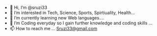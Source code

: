 - 👋 Hi, I’m @sruzi33
- 👀 I’m interested in Tech, Science, Sports, Spirtiuality, Health...
- 🌱 I’m currently learning new Web languages....
- 💞️ I’m Coding everyday so I gain further knowledge and coding skills ...
- 📫 How to reach me ... Sruzi33@gmail.com

<!---
sruzi33/sruzi33 is a ✨ special ✨ repository because its `README.md` (this file) appears on your GitHub profile.
You can click the Preview link to take a look at your changes.
--->
